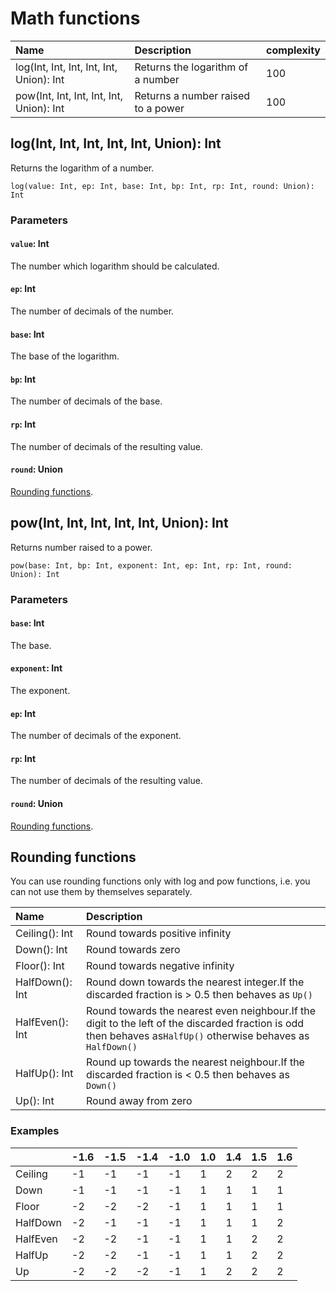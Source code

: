 # Math functions

| Name | Description | complexity |
| :--- | :--- | :--- |
|log(Int, Int, Int, Int, Int, Union): Int | Returns the logarithm of a number | 100 |
| pow(Int, Int, Int, Int, Int, Union): Int | Returns a number raised to a power | 100 |

## log(Int, Int, Int, Int, Int, Union): Int

Returns the logarithm of a number.

```
log(value: Int, ep: Int, base: Int, bp: Int, rp: Int, round: Union): Int
```

### Parameters

#### `value`: Int

The number which logarithm should be calculated.

#### `ep`: Int

The number of decimals of the number.

#### `base`: Int

The base of the logarithm.

#### `bp`: Int

The number of decimals of the base.

#### `rp`: Int

The number of decimals of the resulting value.

#### `round`: Union

[Rounding functions](#rounding-functions).

## pow(Int, Int, Int, Int, Int, Union): Int

Returns number raised to a power.

```
pow(base: Int, bp: Int, exponent: Int, ep: Int, rp: Int, round: Union): Int
```

### Parameters

#### `base`: Int

The base.

#### `exponent`: Int

The exponent.

#### `ep`: Int

The number of decimals of the exponent.

#### `rp`: Int

The number of decimals of the resulting value.

#### `round`: Union

[Rounding functions](#rounding-functions).

## Rounding functions

You can use rounding functions only with log and pow functions, i.e. you can not use them by themselves separately.


|Name | Description |
| :--- | :--- |
| Ceiling\(\): Int | Round towards positive infinity |
| Down\(\): Int | Round towards zero |
| Floor\(\): Int | Round towards negative infinity |
| HalfDown\(\): Int | Round down towards the nearest integer.If the discarded fraction is &gt; 0.5 then behaves as `Up()` |
| HalfEven\(\): Int | Round towards the nearest even neighbour.If the digit to the left of the discarded fraction is odd then behaves as`HalfUp()` otherwise behaves as `HalfDown()` |
| HalfUp\(\): Int | Round up towards the nearest neighbour.If the discarded fraction is &lt; 0.5 then behaves as `Down()` |
| Up\(\): Int | Round away from zero |

### Examples

| | -1.6 | -1.5 | -1.4 | -1.0 | 1.0 | 1.4 | 1.5 | 1.6 |
| :--- | :--- | :--- | :--- | :--- | :--- | :--- | :--- | :--- |
| Ceiling | -1 | -1 | -1 | -1 | 1 | 2 | 2 | 2 |
| Down | -1 | -1 | -1 | -1 | 1 | 1 | 1 | 1 |
| Floor | -2 | -2 | -2 | -1 | 1 | 1 | 1 | 1 |
| HalfDown | -2 | -1 | -1 | -1 | 1 | 1 | 1 | 2 |
| HalfEven | -2 | -2 | -1 | -1 | 1 | 1 | 2 | 2 |
| HalfUp | -2 | -2 | -1 | -1 | 1 | 1 | 2 | 2 |
| Up | -2 | -2 | -2 | -1 | 1 | 2 | 2 | 2 |
